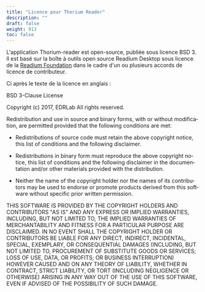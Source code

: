 ```yaml
---
title: "Licence pour Thorium Reader"
description: ""
draft: false
weight: 913
toc: false
---
```


L'application Thorium-reader est open-source, publiée sous licence BSD 3. Il est basé sur la boîte à outils open source Readium Desktop sous licence de la [Readium Foundation](https://readium.org/) dans le cadre d'un ou plusieurs accords de licence de contributeur.

Ci après le texte de la licence en anglais : 

<div lang="en">
BSD 3-Clause License

Copyright (c) 2017, EDRLab
All rights reserved.

Redistribution and use in source and binary forms, with or without
modification, are permitted provided that the following conditions are met:

* Redistributions of source code must retain the above copyright notice, this
  list of conditions and the following disclaimer.

* Redistributions in binary form must reproduce the above copyright notice,
  this list of conditions and the following disclaimer in the documentation
  and/or other materials provided with the distribution.

* Neither the name of the copyright holder nor the names of its
  contributors may be used to endorse or promote products derived from
  this software without specific prior written permission.

THIS SOFTWARE IS PROVIDED BY THE COPYRIGHT HOLDERS AND CONTRIBUTORS "AS IS"
AND ANY EXPRESS OR IMPLIED WARRANTIES, INCLUDING, BUT NOT LIMITED TO, THE
IMPLIED WARRANTIES OF MERCHANTABILITY AND FITNESS FOR A PARTICULAR PURPOSE ARE
DISCLAIMED. IN NO EVENT SHALL THE COPYRIGHT HOLDER OR CONTRIBUTORS BE LIABLE
FOR ANY DIRECT, INDIRECT, INCIDENTAL, SPECIAL, EXEMPLARY, OR CONSEQUENTIAL
DAMAGES (INCLUDING, BUT NOT LIMITED TO, PROCUREMENT OF SUBSTITUTE GOODS OR
SERVICES; LOSS OF USE, DATA, OR PROFITS; OR BUSINESS INTERRUPTION) HOWEVER
CAUSED AND ON ANY THEORY OF LIABILITY, WHETHER IN CONTRACT, STRICT LIABILITY,
OR TORT (INCLUDING NEGLIGENCE OR OTHERWISE) ARISING IN ANY WAY OUT OF THE USE
OF THIS SOFTWARE, EVEN IF ADVISED OF THE POSSIBILITY OF SUCH DAMAGE.
</div>